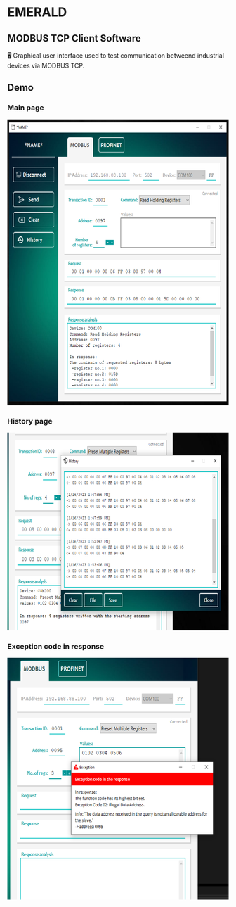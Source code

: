 # EMERALD
## MODBUS TCP Client Software

🖥 Graphical user interface used to test communication betweend industrial devices via MODBUS TCP.

## Demo

### Main page

<img src = "/img/modbus_page.png" width= "650" height= "650" />

### History page

<img src = "/img/history_page.png" width= "750" height= "450" />

### Exception code in response 

<img src = "/img/exception_code.png" width= "650" height= "550" />

